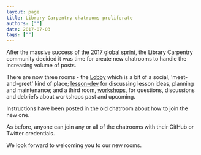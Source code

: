 ```yaml
---
layout: page
title: Library Carpentry chatrooms proliferate
authors: [""]
date: 2017-07-03
tags: [""]
---
```


After the massive success of the [2017 global sprint](https://software-carpentry.org/blog/2017/06/lc-sprint.html), the Library 
Carpentry community decided it was time for create new chatrooms to handle the increasing volume of posts.

There are now three rooms - the [Lobby](https://gitter.im/LibraryCarpentry/Lobby) which is a bit of a social, 'meet-and-greet' 
kind of place; [lesson-dev](https://gitter.im/LibraryCarpentry/lesson-dev) for discussing lesson ideas, planning and maintenance;
and a third room, [workshops](https://gitter.im/LibraryCarpentry/lesson-dev), for questions, discussions and debriefs about workshops past 
and upcoming.

Instructions have been posted in the old chatroom about how to join the new one. 

As before, anyone can join any or all of the chatrooms with their GitHub or Twitter credentials.

We look forward to welcoming you to our new rooms.
